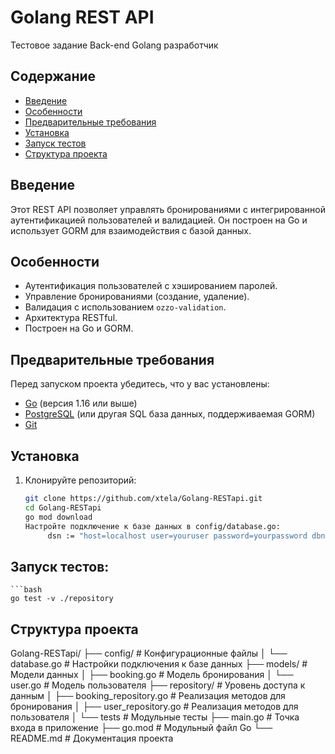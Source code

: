 # Golang REST API

Тестовое задание Back-end Golang разработчик

## Содержание

- [Введение](#введение)
- [Особенности](#особенности)
- [Предварительные требования](#предварительные-требования)
- [Установка](#установка)
- [Запуск тестов](#запуск-тестов)
- [Структура проекта](#структура-проекта)

## Введение

Этот REST API позволяет управлять бронированиями с интегрированной аутентификацией пользователей и валидацией. Он построен на Go и использует GORM для взаимодействия с базой данных.

## Особенности

- Аутентификация пользователей с хэшированием паролей.
- Управление бронированиями (создание, удаление).
- Валидация с использованием `ozzo-validation`.
- Архитектура RESTful.
- Построен на Go и GORM.

## Предварительные требования

Перед запуском проекта убедитесь, что у вас установлены:

- [Go](https://golang.org/dl/) (версия 1.16 или выше)
- [PostgreSQL](https://www.postgresql.org/download/) (или другая SQL база данных, поддерживаемая GORM)
- [Git](https://git-scm.com/)

## Установка

1. Клонируйте репозиторий:

   ```bash
   git clone https://github.com/xtela/Golang-RESTapi.git
   cd Golang-RESTapi
   go mod download
   Настройте подключение к базе данных в config/database.go:
        dsn := "host=localhost user=youruser password=yourpassword dbname=yourdb port=5432 sslmode=disable TimeZone=Asia/Shanghai"

## Запуск тестов:
    ```bash
    go test -v ./repository

## Структура проекта

Golang-RESTapi/
├── config/             # Конфигурационные файлы
│   └── database.go     # Настройки подключения к базе данных
├── models/             # Модели данных
│   ├── booking.go      # Модель бронирования
│   └── user.go         # Модель пользователя
├── repository/         # Уровень доступа к данным
│   ├── booking_repository.go  # Реализация методов для бронирования
│   ├── user_repository.go     # Реализация методов для пользователя
│   └── tests           # Модульные тесты
├── main.go             # Точка входа в приложение
├── go.mod              # Модульный файл Go
└── README.md           # Документация проекта
